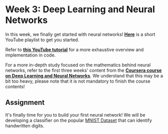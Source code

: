 # Week 3: Deep Learning and Neural Networks

In this week, we finally get started with neural networks! [**Here**](https://www.youtube.com/watch?v=aircAruvnKk&list=PLZHQObOWTQDNU6R1_67000Dx_ZCJB-3pi&pp=iAQB) is a short YouTube playlist to get you started.

Refer to [**this YouTube tutorial**](https://www.youtube.com/watch?v=BzcBsTou0C0) for a more exhaustive overview and implementation in code.

For a more in-depth study focused on the mathematics behind neural networks, refer to the first three weeks' content from the [**Coursera course on Deep Learning and Neural Networks**](https://www.coursera.org/learn/neural-networks-deep-learning). We understand that this may be a bit too heavy, please note that it is not mandatory to finish the course contents!

## Assignment

It's finally time for you to build your first neural network! We will be developing a classifier on the popular [MNIST Dataset](https://www.kaggle.com/datasets/hojjatk/mnist-dataset) that can identify handwritten digits.
